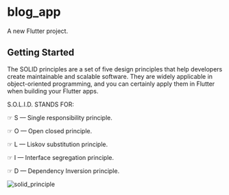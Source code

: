 # blog_app

A new Flutter project.

## Getting Started

The SOLID principles are a set of five design principles that help developers create maintainable and scalable software. They are widely applicable in object-oriented programming, and you can certainly apply them in Flutter when building your Flutter apps.

S.O.L.I.D. STANDS FOR:

☞ S — Single responsibility principle.

☞ O — Open closed principle.

☞ L — Liskov substitution principle.

☞ I — Interface segregation principle.

☞ D — Dependency Inversion principle.

![solid_principle](https://miro.medium.com/v2/resize:fit:1100/format:webp/0*1w080Y72qaOdoC3W.png)


